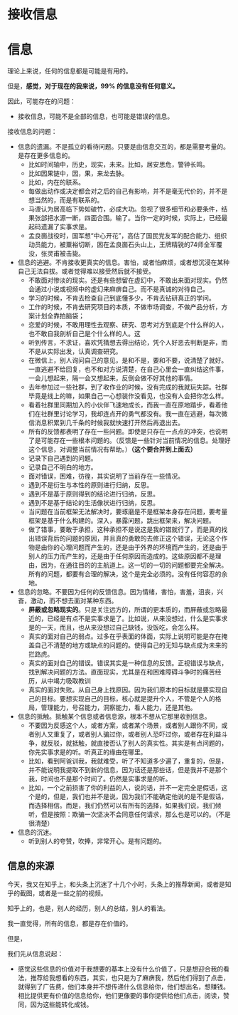 # 接收信息

# 信息

理论上来说，任何的信息都是可能是有用的。

但是，**感觉，对于现在的我来说，99% 的信息没有任何意义。**





因此，可能存在的问题：

- 接收信息，可能不是全部的信息，也可能是错误的信息。




接收信息的问题：

- 信息的遗漏。不是孤立的看待问题。只要是由信息交互的，都是需要考量的。是存在更多信息的。
  - 比如时间轴中，历史，现实，未来。比如，居安思危，警钟长鸣。
  - 比如因果链中，因，果，来龙去脉。
  - 比如，内在的联系。
  - 每做出动作或决定都会对之后的自己有影响，并不是毫无代价的，并不是想当然的，而是有联系的。
  - 马谡认为居高临下势如破竹，必成大功。忽视了很多细节和必要条件，结果张郃把水源一断，四面合围。输了。当你一定的时候，实际上，已经最起码遗漏了实事求是。
  - 孟良崮战役时，国军想“中心开花”，高估了国民党友军的配合能力、组织动员能力，被粟裕切断，困在孟良崮石头山上，王牌精锐的74师全军覆没，张灵甫被击毙。
- 信息的逃避。不肯接收更真实的信息。害怕，或者怕麻烦，或者想沉浸在某种自己无法自拔。或者觉得难以接受然后就不接受。
  - 不敢面对惨淡的现实。还是有些想留在虚幻中，不敢出来面对现实。仍然会通过小说或视频中的虚幻来麻痹自己。而不是真诚的对待自己。
  - 学习的时候，不肯去检查自己到底懂多少，不肯去钻研真正的学问。
  - 工作的时候，不肯去研究项目的本质，不做市场调查，不做产品分析，方案计划全靠拍脑袋；
  - 恋爱的时候，不敢用理性去观察、研究、思考对方到底是个什么样的人，也不敢自我剖析自己是个什么样的人。这
  - 听到传言，不求证，喜欢凭猜想去得出结论，凭个人好恶去判断是非，而不是从实际出发，认真调查研究。
  - 在微信上，别人询问自己的意见，是和不是，要和不要，说清楚了就好。一直逃避不给回复，也不和对方说清楚，在自己心里会一直纠结这件事，一会儿想起来，隔一会又想起来，反倒会做不好其他的事情。
  - 去年参加过一些社群，到了收作业的时候，没有完成的我就玩失踪。社群毕竟是线上的嘛，如果自己一心想装作没看见，也没有人会把你怎么样。
  - 看着社群里同期加入的小伙伴飞速地成长，而我一直在原地踏步，看着他们在社群里讨论学习，我却连点开的勇气都没有。我一直在逃避，每次微信消息积累到几千条的时候我就快速打开然后再退出去。
  - 所有的反馈都表明了存在一些问题。即使是只存在一点点的冲突，也说明了是可能存在一些根本问题的。（反馈是一些针对当前情况的信息。处理好这个信息，对调整当前情况有帮助。）**（这个要合并到上面去）**
  - 记录下自己遇到的问题。
  - 记录自己不明白的地方。
  - 面对错误，困难，彷徨，其实说明了当前存在一些情况。
  - 遇到不是衍生与本性的原则进行归纳，反思。
  - 遇到不是基于原则得到的结论进行归纳，反思。
  - 遇到不是基于结论的生活像状进行归纳，反思。
  - 当问题在当前框架无法解决时，要琢磨是不是框架本身存在问题，要考量框架是基于什么构建的。深入，暴露问题，跳出框架来，解决问题。
  - 做了错事，要敢于承担，这种承担不是说这是我的错就行了，而是真的找出错误背后的问题的原因，并且真的勇敢的去修正这个错误，无论这个作物是由你的心理问题而产生的，还是由于外界的环境而产生的，还是由于别人的压力而产生的，还是由于任何原因而造成的。这些原因都不是理由，因为，在通往目的的主航道上。这一切的一切的问题都要完全解决。所有的问题，都要有合理的解决，这个是完全必须的。没有任何容忍的余地。
- 信息的忽略。不要因为任何的反馈信息。因为情绪，害怕，害羞，沮丧，兴奋，激动，而不想去面对某种东西。
  - **屏蔽或忽略现实的**。只是关注远方的，所谓的更本质的，而屏蔽或忽略最近的，已经是有点不是实事求是了。比如说，从来没想过，什么是实事求是的一天，而且，也从来没想过自己缺钱，没饭吃，会怎么样。
  - 真实的面对自己的弱点。过多在乎表面的体面，实际上说明可能是存在掩盖自己不清楚的地方或缺点的问题的。使得自己的无知与缺点成为未来的拦路虎。
  - 真实的面对自己的错误。错误其实是一种信息的反馈。正视错误与缺点，找到解决问题的方法。直面现实，尤其是在和困难障碍斗争时的痛苦经历，从中竭力吸取教训
  - 真实的面对失败。从自己身上找原因。因为我们原本的目标就是要实现自己的目标。要想实现自己的目标，核心就是提升个人，不管是个人的格局，管理能力，号召能力，洞察能力，看人能力，还是其他。
- 信息的抵触。抵触某个信息或者信息源，根本不想从它那里收到信息。
  - 不要因为反感这个人，或者方案，或者某个场景，或者别人跟你不同，或者别人又重复了，或者别人骗过你，或者别人恐吓过你，或者存在利益斗争，就反驳，就抵触，就直接否认了别人的真实性。其实是有点问题的，你先实事求是的听。听真正的缘由在哪里。
  - 比如，看到阿爸训我，我就难受，听了不知道多少遍了，重复的，但是，并不能说明我提取不到新的信息，因为话还是那些话，但是我并不是那个我，时间也不是那个时间了。仍然是实事求是的听。
  - 比如，一个之前损害了你的利益的人，说的话，并不一定完全是假话，这个是的，但是，我们也并不是说，因为我们不能确定他说的是不是假话，而选择相信。而是，我们仍然可以有所有的选择，如果我们说，我们倾听，但是按照：欺骗一次坚决不会同意任何请求，那么也是可以的。（不是很清楚）
- 信息的沉迷。
  - 听到别人的夸赞，吹捧，非常开心。是有问题的。




## 信息的来源

今天，我又在知乎上，和头条上沉迷了十几个小时，头条上的推荐新闻，或者是知乎的截图，或者是一些之前的视频。

知乎上的，也是，别人的经历，别人的总结，别人的看法。

我一直觉得，所有的信息，都是存在价值的。

但是，

我们先从信息说起：

- 感觉这些信息的价值对于我想要的基本上没有什么价值了，只是想迎合我的看法，推荐给我想看的东西，其实，也只是为了麻痹我，然后他们得到了点击，就得到了广告费，他们本身并不想传递什么信息给你，他们想出名，想赚钱。相比提供更有价值的信息给你，他们更像要的事你提供给他们点击，阅读，赞同，因为这些能转化成钱。


